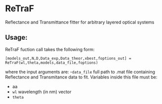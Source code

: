 # ReTraF
Reflectance and Transmittance fitter for arbitrary layered optical systems


## **Usage**:
ReTraF fuction call takes the following form:
```
[models_out,N,D,Data_exp,Data_theor,xbest,foptions_out] = ReTraF(wl,theta,models,data_file,foptions)
```
where the input arguments are:
-```data_file``` full path to .mat file containing Reflectance and Transmitance data to fit. Variables inside this file must be:
- aa
- ```wl``` wavelength (in nm) vector
- ```theta```
